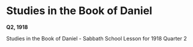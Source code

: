 # Studies in the Book of Daniel

**Q2, 1918**

Studies in the Book of Daniel - Sabbath School Lesson for 1918 Quarter 2
